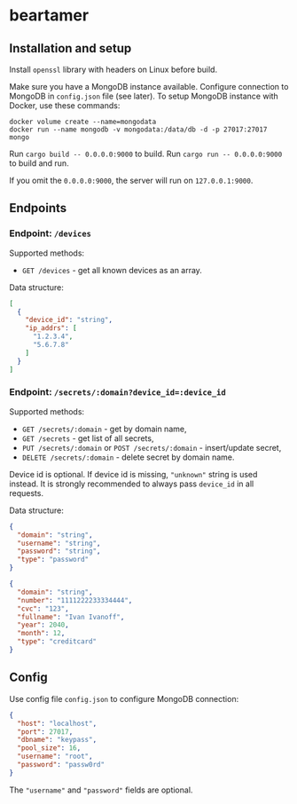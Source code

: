 # beartamer

## Installation and setup

Install `openssl` library with headers on Linux before build.

Make sure you have a MongoDB instance available.
Configure connection to MongoDB in `config.json` file (see later).
To setup MongoDB instance with Docker, use these commands:

```
docker volume create --name=mongodata
docker run --name mongodb -v mongodata:/data/db -d -p 27017:27017 mongo
```

Run `cargo build -- 0.0.0.0:9000` to build.
Run `cargo run -- 0.0.0.0:9000` to build and run.

If you omit the `0.0.0.0:9000`, the server will run on `127.0.0.1:9000`.

## Endpoints

### Endpoint: `/devices`

Supported methods:

- `GET /devices` - get all known devices as an array.

Data structure:

```json
[
  {
    "device_id": "string",
    "ip_addrs": [
      "1.2.3.4",
      "5.6.7.8"
    ]
  }
]
```

### Endpoint: `/secrets/:domain?device_id=:device_id`

Supported methods:

- `GET /secrets/:domain` - get by domain name,
- `GET /secrets` - get list of all secrets,
- `PUT /secrets/:domain` or `POST /secrets/:domain` - insert/update secret,
- `DELETE /secrets/:domain` - delete secret by domain name.

Device id is optional. If device id is missing, `"unknown"` string is used instead.
It is strongly recommended to always pass `device_id` in all requests.

Data structure:

```json
{
  "domain": "string",
  "username": "string",
  "password": "string",
  "type": "password"
}
```

```json
{
  "domain": "string",
  "number": "1111222233334444",
  "cvc": "123",
  "fullname": "Ivan Ivanoff",
  "year": 2040,
  "month": 12,
  "type": "creditcard"
}
```

## Config

Use config file `config.json` to configure MongoDB connection:

```json
{
  "host": "localhost",
  "port": 27017,
  "dbname": "keypass",
  "pool_size": 16,
  "username": "root",
  "password": "passw0rd"
}
```

The `"username"` and `"password"` fields are optional.
